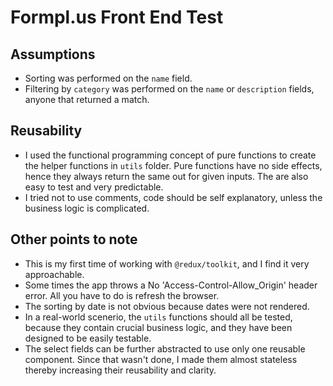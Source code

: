 # Formpl.us Front End Test 

## Assumptions 
- Sorting was performed on the `name` field.
- Filtering by `category` was performed on the `name` or `description` fields, anyone that returned a match.
  
## Reusability
- I used the functional programming concept of pure functions to create the helper functions in `utils` folder. Pure functions have no side effects, hence they always return the same out for given inputs. The are also easy to test and very predictable.
- I tried not to use comments, code should be self explanatory, unless the business logic is complicated.

## Other points to note
- This is my first time of working with `@redux/toolkit`, and I find it very approachable.
- Some times the app throws a No 'Access-Control-Allow_Origin' header error. All you have to do is refresh the browser.
- The sorting by date is not obvious because dates were not rendered.
- In a real-world scenerio, the `utils` functions should all be tested, because they contain crucial business logic, and they have been designed to be easily testable.
- The select fields can be further abstracted to use only one reusable component. Since that wasn't done, I made them almost stateless thereby increasing their reusability and clarity.